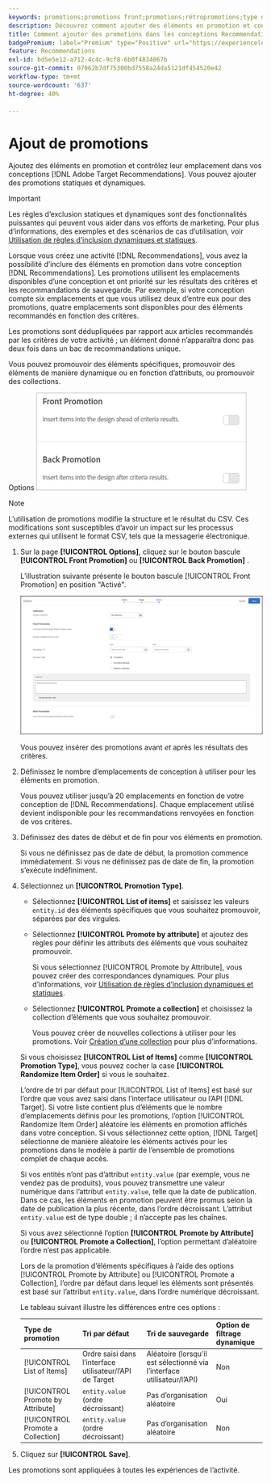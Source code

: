 ```yaml
---
keywords: promotions;promotions front;promotions;rétropromotions;type de promotions;liste d’éléments;promouvoir par attribut;promouvoir une collection
description: Découvrez comment ajouter des éléments en promotion et contrôler leur emplacement dans vos conceptions Recommendations de l'Adobe  [!DNL Target] . Vous pouvez ajouter des promotions statiques et dynamiques.
title: Comment ajouter des promotions dans les conceptions Recommendations ?
badgePremium: label="Premium" type="Positive" url="https://experienceleague.adobe.com/docs/target/using/introduction/intro.html?lang=fr#premium newtab=true" tooltip="Découvrez les fonctionnalités incluses dans Target Premium."
feature: Recommendations
exl-id: bd5e5e12-a712-4c4c-9cf8-6b0f4834067b
source-git-commit: 07062b7df75300bd7558a24da5121df454520e42
workflow-type: tm+mt
source-wordcount: '637'
ht-degree: 40%

---
```


# Ajout de promotions

Ajoutez des éléments en promotion et contrôlez leur emplacement dans vos conceptions [!DNL Adobe Target Recommendations]. Vous pouvez ajouter des promotions statiques et dynamiques.

>[!IMPORTANT]
>
>Les règles d’exclusion statiques et dynamiques sont des fonctionnalités puissantes qui peuvent vous aider dans vos efforts de marketing. Pour plus d’informations, des exemples et des scénarios de cas d’utilisation, voir [Utilisation de règles d’inclusion dynamiques et statiques](/help/main/c-recommendations/c-algorithms/use-dynamic-and-static-inclusion-rules.md#concept_4CB5C0FA705D4E449BD0B37B3D987F9F).

Lorsque vous créez une activité [!DNL Recommendations], vous avez la possibilité d’inclure des éléments en promotion dans votre conception [!DNL Recommendations]. Les promotions utilisent les emplacements disponibles d’une conception et ont priorité sur les résultats des critères et les recommandations de sauvegarde. Par exemple, si votre conception compte six emplacements et que vous utilisez deux d’entre eux pour des promotions, quatre emplacements sont disponibles pour des éléments recommandés en fonction des critères.

Les promotions sont dédupliquées par rapport aux articles recommandés par les critères de votre activité ; un élément donné n’apparaîtra donc pas deux fois dans un bac de recommandations unique.

Vous pouvez promouvoir des éléments spécifiques, promouvoir des éléments de manière dynamique ou en fonction d’attributs, ou promouvoir des collections.

Options ![[!UICONTROL Front Promotion] et [!UICONTROL Back Promotion] dans l’ [!DNL Target] interface utilisateur](assets/add_promotion_toggles.png)

>[!NOTE]
>
>L’utilisation de promotions modifie la structure et le résultat du CSV. Ces modifications sont susceptibles d’avoir un impact sur les processus externes qui utilisent le format CSV, tels que la messagerie électronique.

1. Sur la page **[!UICONTROL Options]**, cliquez sur le bouton bascule **[!UICONTROL Front Promotion]** ou **[!UICONTROL Back Promotion]** .

   L’illustration suivante présente le bouton bascule [!UICONTROL Front Promotion] en position &quot;Activé&quot;.

   ![Options d’ajout de promotion avant](/help/main/c-recommendations/t-create-recs-activity/assets/add_promotion_front.png)

   Vous pouvez insérer des promotions avant *et* après les résultats des critères.

1. Définissez le nombre d’emplacements de conception à utiliser pour les éléments en promotion.

   Vous pouvez utiliser jusqu’à 20 emplacements en fonction de votre conception de [!DNL Recommendations]. Chaque emplacement utilisé devient indisponible pour les recommandations renvoyées en fonction de vos critères.

1. Définissez des dates de début et de fin pour vos éléments en promotion.

   Si vous ne définissez pas de date de début, la promotion commence immédiatement. Si vous ne définissez pas de date de fin, la promotion s’exécute indéfiniment.

1. Sélectionnez un **[!UICONTROL Promotion Type]**.

   * Sélectionnez **[!UICONTROL List of items]** et saisissez les valeurs `entity.id` des éléments spécifiques que vous souhaitez promouvoir, séparées par des virgules.

   * Sélectionnez **[!UICONTROL Promote by attribute]** et ajoutez des règles pour définir les attributs des éléments que vous souhaitez promouvoir.

     Si vous sélectionnez [!UICONTROL Promote by Attribute], vous pouvez créer des correspondances dynamiques. Pour plus d’informations, voir [Utilisation de règles d’inclusion dynamiques et statiques](/help/main/c-recommendations/c-algorithms/use-dynamic-and-static-inclusion-rules.md#concept_4CB5C0FA705D4E449BD0B37B3D987F9F).

   * Sélectionnez **[!UICONTROL Promote a collection]** et choisissez la collection d’éléments que vous souhaitez promouvoir.

     Vous pouvez créer de nouvelles collections à utiliser pour les promotions. Voir [Création d’une collection](/help/main/c-recommendations/c-products/collections.md#task_1256DFF6842141FCAADD9E1428EF7F08) pour plus d’informations.

   Si vous choisissez **[!UICONTROL List of Items]** comme **[!UICONTROL Promotion Type]**, vous pouvez cocher la case **[!UICONTROL Randomize Item Order]** si vous le souhaitez.

   L’ordre de tri par défaut pour [!UICONTROL List of Items] est basé sur l’ordre que vous avez saisi dans l’interface utilisateur ou l’API [!DNL Target]. Si votre liste contient plus d’éléments que le nombre d’emplacements définis pour les promotions, l’option [!UICONTROL Randomize Item Order] aléatoire les éléments en promotion affichés dans votre conception. Si vous sélectionnez cette option, [!DNL Target] sélectionne de manière aléatoire les éléments activés pour les promotions dans le modèle à partir de l’ensemble de promotions complet de chaque accès.

   Si vos entités n’ont pas d’attribut `entity.value` (par exemple, vous ne vendez pas de produits), vous pouvez transmettre une valeur numérique dans l’attribut `entity.value`, telle que la date de publication. Dans ce cas, les éléments en promotion peuvent être promus selon la date de publication la plus récente, dans l’ordre décroissant. L’attribut `entity.value` est de type double ; il n’accepte pas les chaînes.

   Si vous avez sélectionné l’option **[!UICONTROL Promote by Attribute]** ou **[!UICONTROL Promote a Collection]**, l’option permettant d’aléatoire l’ordre n’est pas applicable.

   Lors de la promotion d’éléments spécifiques à l’aide des options [!UICONTROL Promote by Attribute] ou [!UICONTROL Promote a Collection], l’ordre par défaut dans lequel les éléments sont présentés est basé sur l’attribut `entity.value`, dans l’ordre numérique décroissant.

   Le tableau suivant illustre les différences entre ces options :

   | Type de promotion | Tri par défaut | Tri de sauvegarde | Option de filtrage dynamique |
   | --- | --- | --- | --- |
   | [!UICONTROL List of Items] | Ordre saisi dans l’interface utilisateur/l’API de Target | Aléatoire (lorsqu’il est sélectionné via l’interface utilisateur/l’API) | Non |
   | [!UICONTROL Promote by Attribute] | `entity.value` (ordre décroissant) | Pas d’organisation aléatoire | Oui |
   | [!UICONTROL Promote a Collection] | `entity.value` (ordre décroissant) | Pas d’organisation aléatoire | Non |

1. Cliquez sur **[!UICONTROL Save]**.

Les promotions sont appliquées à toutes les expériences de l’activité.

